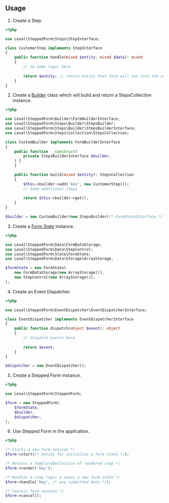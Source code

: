 ## Usage

1. Create a Step.

```php
<?php

use Lexal\SteppedForm\Steps\StepInterface;

class CustomerStep implements StepInterface
{
    public function handle(mixed $entity, mixed $data): mixed
    {
        // do some logic here
        
        return $entity; // return entity that form will set into the storage
    }
}
```

2. Create a [Builder](FORM_BUILDER.md) class which will build and return a
      StepsCollection instance.

```php
<?php

use Lexal\SteppedForm\Builder\FormBuilderInterface;
use Lexal\SteppedForm\Steps\Builder\StepsBuilder;
use Lexal\SteppedForm\Steps\Builder\StepsBuilderInterface;
use Lexal\SteppedForm\Steps\Collection\StepsCollection;

class CustomBuilder implements FormBuilderInterface
{
    public function __construct(
        private StepsBuilderInterface $builder,
    ) {
    }

    public function build(mixed $entity): StepsCollection
    {
        $this->builder->add('key', new CustomerStep());
        // Some additional steps
        
        return $this->builder->get();
    }
}

$builder = new CustomBuilder(new StepsBuilder(/* FormStateInterface */));
```

3. Create a [Form State](FORM_STATE.md) instance.

```php
<?php

use Lexal\SteppedForm\Data\FormDataStorage;
use Lexal\SteppedForm\Data\StepControl;
use Lexal\SteppedForm\State\FormState;
use Lexal\SteppedForm\Data\Storage\ArrayStorage;

$formState = new FormState(
    new FormDataStorage(new ArrayStorage()),
    new StepControl(new ArrayStorage()),
);
```

4. Create an Event Dispatcher.

```php
<?php

use Lexal\SteppedForm\EventDispatcher\EventDispatcherInterface;

class EventDispatcher implements EventDispatcherInterface
{
    public function dispatch(object $event): object
    {
        // dispatch events here
        
        return $event;
    }
}

$dispatcher = new EventDispatcher();
```

5. Create a Stepped Form instance.

```php
<?php

use Lexal\SteppedForm\SteppedForm;

$form = new SteppedForm(
    $formState,
    $builder,
    $dispatcher,
);
```

6. Use Stepped Form in the application.

```php
<?php

/* Starts a new form session */
$form->start(/* entity for initialize a form state */);

/* Returns a TemplateDefinition of rendered step */
$form->render('key');

/* Handles a step logic a saves a new form state */
$form->handle('key', /* any submitted data */);

/* Cancels form session */
$form->cancel();
```
